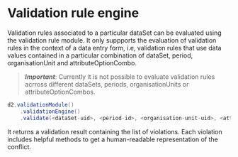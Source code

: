 # Validation rule engine

<!--DHIS2-SECTION-ID:validation_rule_engine-->

Validation rules associated to a particular dataSet can be evaluated using the validation rule module. It only suppports the evaluation of validation rules in the context of a data entry form, i.e, validation rules that use data values contained in a particular combination of dataSet, period, organisationUnit and attributeOptionCombo.

> ***Important***: Currently it is not possible to evaluate validation rules acrross different dataSets, periods, organisationUnits or attributeOptionCombos.

```java
d2.validationModule()
    .validationEngine()
    .validate(<dataSet-uid>, <period-id>, <organisation-unit-uid>, <attribute-option-combo-uid>);
```

It returns a validation result containing the list of violations. Each violation includes helpful methods to get a human-readable representation of the conflict.
